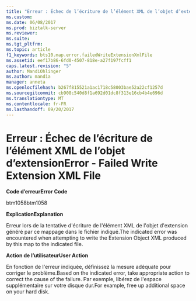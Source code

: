 ```yaml
---
title: "Erreur : Échec de l’écriture de l’élément XML de l’objet d’extension | Documents Microsoft"
ms.custom: 
ms.date: 06/08/2017
ms.prod: biztalk-server
ms.reviewer: 
ms.suite: 
ms.tgt_pltfrm: 
ms.topic: article
f1_keywords: bts10.map.error.failedWriteExtensionXmlFile
ms.assetid: eef17b86-6fd0-4507-818e-a27f197fcff1
caps.latest.revision: "5"
author: MandiOhlinger
ms.author: mandia
manager: anneta
ms.openlocfilehash: b267f815521a1ac1718c58003bae52a22cf1257d
ms.sourcegitcommit: cb908c540d8f1a692d01dc8f313e16cb4b4e696d
ms.translationtype: MT
ms.contentlocale: fr-FR
ms.lasthandoff: 09/20/2017
---
```

# <a name="error---failed-write-extension-xml-file"></a><span data-ttu-id="1cfc7-102">Erreur : Échec de l’écriture de l’élément XML de l’objet d’extension</span><span class="sxs-lookup"><span data-stu-id="1cfc7-102">Error - Failed Write Extension XML File</span></span>
<span data-ttu-id="1cfc7-103">**Code d’erreur**</span><span class="sxs-lookup"><span data-stu-id="1cfc7-103">**Error Code**</span></span>  
  
 <span data-ttu-id="1cfc7-104">btm1058</span><span class="sxs-lookup"><span data-stu-id="1cfc7-104">btm1058</span></span>  
  
 <span data-ttu-id="1cfc7-105">**Explication**</span><span class="sxs-lookup"><span data-stu-id="1cfc7-105">**Explanation**</span></span>  
  
 <span data-ttu-id="1cfc7-106">Erreur lors de la tentative d'écriture de l'élément XML de l'objet d'extension généré par ce mappage dans le fichier indiqué.</span><span class="sxs-lookup"><span data-stu-id="1cfc7-106">The indicated error was encountered when attempting to write the Extension Object XML produced by this map to the indicated file.</span></span>  
  
 <span data-ttu-id="1cfc7-107">**Action de l’utilisateur**</span><span class="sxs-lookup"><span data-stu-id="1cfc7-107">**User Action**</span></span>  
  
 <span data-ttu-id="1cfc7-108">En fonction de l'erreur indiquée, définissez la mesure adéquate pour corriger le problème.</span><span class="sxs-lookup"><span data-stu-id="1cfc7-108">Based on the indicated error, take appropriate action to correct the cause of the failure.</span></span> <span data-ttu-id="1cfc7-109">Par exemple, libérez de l'espace supplémentaire sur votre disque dur.</span><span class="sxs-lookup"><span data-stu-id="1cfc7-109">For example, free up additional space on your hard disk.</span></span>